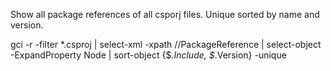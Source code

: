 Show all package references of all csporj files. Unique sorted by name and version.

gci -r -filter *.csproj | select-xml -xpath //PackageReference | select-object -ExpandProperty Node | sort-object {$_.Include, $_.Version} -unique
